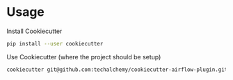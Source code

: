 # Usage

Install Cookiecutter

```bash
pip install --user cookiecutter
```

Use Cookiecutter (where the project should be setup)

```bash
cookiecutter git@github.com:techalchemy/cookiecutter-airflow-plugin.git
```
